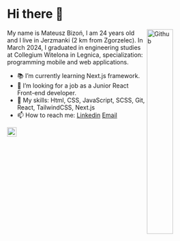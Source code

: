 # Hi there 👋

<img width="35%" align="right" alt="Github" src="https://user-images.githubusercontent.com/48678280/88862734-4903af80-d201-11ea-968b-9c939d88a37c.gif" />

My name is Mateusz Bizoń, I am 24 years old and I live in Jerzmanki (2 km from Zgorzelec). In March 2024, I graduated in engineering studies at Collegium Witelona in Legnica, specialization: programming mobile and web applications.

- 📚 I’m currently learning Next.js framework.
- 👯 I’m looking for a job as a Junior React Front-end developer.
- 🔭 My skills: Html, CSS, JavaScript, SCSS, Git, React, TailwindCSS, Next.js
- 📫 How to reach me: [Linkedin](https://www.linkedin.com/in/mateusz-bizo%C5%84-ab5672304/) [Email](mailto:mat-biz@wp.pl)

<div>
  <a href="https://www.linkedin.com/in/mateusz-bizo%C5%84-ab5672304/" target="_blank">
    <img align="left" alt="Mateusz's Linkdein" width="22px" src="https://cdn.jsdelivr.net/npm/simple-icons@v3/icons/linkedin.svg" />
  </a>
</div>
